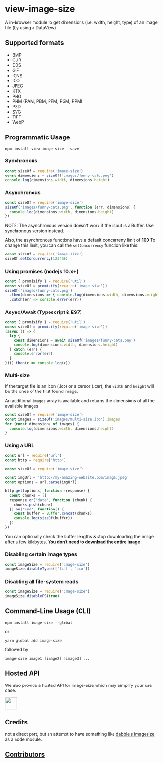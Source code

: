 # view-image-size

A in-browser module to get dimensions (i.e. width, height, type) of an image file (by using a DataView)

## Supported formats

* BMP
* CUR
* DDS
* GIF
* ICNS
* ICO
* JPEG
* KTX
* PNG
* PNM (PAM, PBM, PFM, PGM, PPM)
* PSD
* SVG
* TIFF
* WebP

## Programmatic Usage

```shell
npm install view-image-size --save
```

### Synchronous

```javascript
const sizeOf = require('image-size')
const dimensions = sizeOf('images/funny-cats.png')
console.log(dimensions.width, dimensions.height)
```

### Asynchronous

```javascript
const sizeOf = require('image-size')
sizeOf('images/funny-cats.png', function (err, dimensions) {
  console.log(dimensions.width, dimensions.height)
})
```

NOTE: The asynchronous version doesn't work if the input is a Buffer. Use synchronous version instead.

Also, the asynchronous functions have a default concurreny limit of **100**
To change this limit, you can call the `setConcurrency` function like this:

```javascript
const sizeOf = require('image-size')
sizeOf.setConcurrency(123456)
```

### Using promises (nodejs 10.x+)

```javascript
const { promisify } = require('util')
const sizeOf = promisify(require('image-size'))
sizeOf('images/funny-cats.png')
  .then(dimensions => { console.log(dimensions.width, dimensions.height) })
  .catch(err => console.error(err))
```

### Async/Await (Typescript & ES7)

```javascript
const { promisify } = require('util')
const sizeOf = promisify(require('image-size'))
(async () => {
  try {
    const dimensions = await sizeOf('images/funny-cats.png')
    console.log(dimensions.width, dimensions.height)
  } catch (err) {
    console.error(err)
  }
})().then(c => console.log(c))
```

### Multi-size

If the target file is an icon (.ico) or a cursor (.cur), the `width` and `height` will be the ones of the first found image.

An additional `images` array is available and returns the dimensions of all the available images

```javascript
const sizeOf = require('image-size')
const images = sizeOf('images/multi-size.ico').images
for (const dimensions of images) {
  console.log(dimensions.width, dimensions.height)
}
```

### Using a URL

```javascript
const url = require('url')
const http = require('http')

const sizeOf = require('image-size')

const imgUrl = 'http://my-amazing-website.com/image.jpeg'
const options = url.parse(imgUrl)

http.get(options, function (response) {
  const chunks = []
  response.on('data', function (chunk) {
    chunks.push(chunk)
  }).on('end', function() {
    const buffer = Buffer.concat(chunks)
    console.log(sizeOf(buffer))
  })
})
```

You can optionally check the buffer lengths & stop downloading the image after a few kilobytes.
**You don't need to download the entire image**

### Disabling certain image types
```javascript
const imageSize = require('image-size')
imageSize.disableTypes(['tiff', 'ico'])
```

### Disabling all file-system reads
```javascript
const imageSize = require('image-size')
imageSize.disableFS(true)
```

## Command-Line Usage (CLI)

```shell
npm install image-size --global
```

or

```shell
yarn global add image-size
```

followed by

```shell
image-size image1 [image2] [image3] ...
```

## Hosted API

 We also provide a hosted API for image-size which may simplify your use case.

 <a href="https://image-size.saasify.sh">
 	<img src="https://badges.saasify.sh?text=View%20Hosted%20API" height="40"/>
 </a>

## Credits

not a direct port, but an attempt to have something like
[dabble's imagesize](https://github.com/dabble/imagesize/blob/master/lib/image_size.rb) as a node module.

## [Contributors](Contributors.md)
